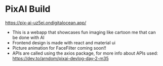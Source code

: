 # PixAI Build

https://pix-ai-uz5ei.ondigitalocean.app/

* This is a webapp that showcases fun imaging like cartoon me that can be done with AI
* Frontend design is made with react and material ui
* Picture animation for FaceFilter coming soon!!
* APIs are called using the axios package, for more info about  APIs used: https://dev.to/arndom/pixai-devlog-day-2-m35
